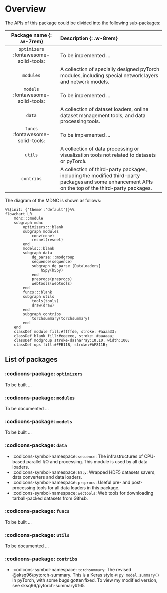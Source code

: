 # Overview

The APIs of this package could be divided into the following sub-packages:

| Package name {: .w-7rem} | Description {: .w-8rem} |
| :----------: | :---------- |
| `optimizers` :fontawesome-solid-tools: | To be implemented ... |
| `modules` | A collection of specially designed pyTorch modules, including special network layers and network models. |
| `models` :fontawesome-solid-tools: | To be implemented ... |
| `data` | A collection of dataset loaders, online dataset management tools, and data processing tools. |
| `funcs` :fontawesome-solid-tools: | To be implemented ... |
| `utils` | A collection of data processing or visualization tools not related to datasets or pyTorch. |
| `contribs` | A collection of third-party packages, including the modified third-party packages and some enhancement APIs on the top of the third-party packages. |

The diagram of the MDNC is shown as follows:

```mermaid
%%{init: {'theme':'default'}}%%
flowchart LR
    mdnc:::module
    subgraph mdnc
        optimizers:::blank
        subgraph modules
            conv(conv)
            resnet(resnet)
        end
        models:::blank
        subgraph data
            dg_parse:::modgroup
            sequence(sequence)
            subgraph dg_parse [Dataloaders]
                h5py(h5py)
            end
            preprocs(preprocs)
            webtools(webtools)
        end
        funcs:::blank
        subgraph utils
            tools(tools)
            draw(draw)
        end
        subgraph contribs
            torchsummary(torchsummary)
        end
    end
    classDef module fill:#ffffde, stroke: #aaaa33;
    classDef blank fill:#eeeeee, stroke: #aaaaaa;
    classDef modgroup stroke-dasharray:10,10, width:100;
    classDef ops fill:#FFB11B, stroke:#AF811B;
```

## List of packages

### :codicons-package: `optimizers`

To be built ...

### :codicons-package: `modules`

To be documented ...

### :codicons-package: `models`

To be built ...

### :codicons-package: `data`

* :codicons-symbol-namespace: `sequence`: The infrastructures of CPU-based parallel I/O and processing. This module is used by all data loaders.
* :codicons-symbol-namespace: `h5py`: Wrapped HDF5 datasets savers, data converters and data loaders.
* :codicons-symbol-namespace: `preprocs`: Useful pre- and post- processing tools for all data loaders in this package.
* :codicons-symbol-namespace: `webtools`: Web tools for downloading tarball-packed datasets from Github.

### :codicons-package: `funcs`

To be built ...

### :codicons-package: `utils`

To be documented ...

### :codicons-package: `contribs`

* :codicons-symbol-namespace: `torchsummary`: The revised @sksq96/pytorch-summary. This is a Keras style `#!py model.summary()` in pyTorch, with some bugs gotten fixed. To view my modified version, see sksq96/pytorch-summary#165.
